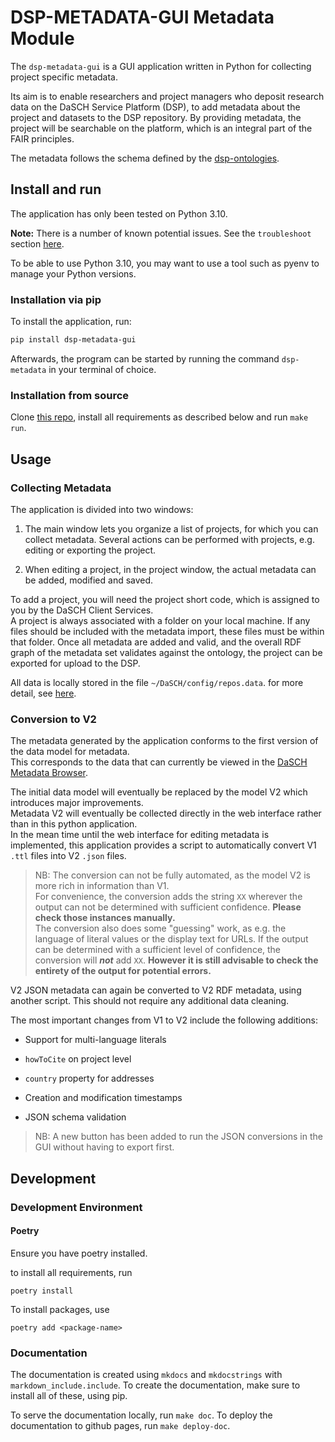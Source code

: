# DSP-METADATA-GUI Metadata Module

The `dsp-metadata-gui` is a GUI application written in Python for collecting project specific metadata.

Its aim is to enable researchers and project managers who deposit research data on the DaSCH Service Platform (DSP), to add metadata about the project and datasets to the DSP repository. By providing metadata, the project will be searchable on the platform, which is an integral part of the FAIR principles.

The metadata follows the schema defined by the [dsp-ontologies](https://github.com/dasch-swiss/dsp-ontologies).



## Install and run

The application has only been tested on Python 3.10.

__Note:__ There is a number of known potential issues. See the `troubleshoot` section [here](https://dasch-swiss.github.io/dsp-metadata-gui/usage_overview/#troubleshoot).

To be able to use Python 3.10, you may want to use a tool such as pyenv to manage your Python versions.


### Installation via pip

To install the application, run:

```bash
pip install dsp-metadata-gui
```

Afterwards, the program can be started by running the command `dsp-metadata` in your terminal of choice.


### Installation from source

Clone [this repo](https://github.com/dasch-swiss/dsp-metadata-gui), install all requirements as described below and run `make run`.


## Usage

### Collecting Metadata

The application is divided into two windows:

1. The main window lets you organize a list of projects, for which you can collect metadata. Several actions can be performed with projects, e.g. editing or exporting the project.

2. When editing a project, in the project window, the actual metadata can be added, modified and saved.

To add a project, you will need the project short code, which is assigned to you by the DaSCH Client Services.  
A project is always associated with a folder on your local machine. If any files should be included with the metadata import, these files must be within that folder.
Once all metadata are added and valid, and the overall RDF graph of the metadata set validates against the ontology, the project can be exported for upload to the DSP.

All data is locally stored in the file `~/DaSCH/config/repos.data`. for more detail, see [here](https://dasch-swiss.github.io/dsp-metadata-gui/list_view/#local-data-storage).



### Conversion to V2

The metadata generated by the application conforms to the first version of the data model for metadata.  
This corresponds to the data that can currently be viewed in the [DaSCH Metadata Browser](https://meta.dasch.swiss).

The initial data model will eventually be replaced by the model V2 which introduces major improvements.  
Metadata V2 will eventually be collected directly in the web interface rather than in this python application.  
In the mean time until the web interface for editing metadata is implemented, this application provides a script to automatically convert V1 `.ttl` files into V2 `.json` files.

> NB: The conversion can not be fully automated, as the model V2 is more rich in information than V1.  
> For convenience, the conversion adds the string `XX` wherever the output can not be determined with sufficient confidence. __Please check those instances manually.__  
> The conversion also does some "guessing" work, as e.g. the language of literal values or the display text for URLs. If the output can be determined with a sufficient level of confidence, the conversion will ___not___ add `XX`. __However it is still advisable to check the entirety of the output for potential errors.__

V2 JSON metadata can again be converted to V2 RDF metadata, using another script. This should not require any additional data cleaning.

The most important changes from V1 to V2 include the following additions:

- Support for multi-language literals

- `howToCite` on project level

- `country` property for addresses

- Creation and modification timestamps

- JSON schema validation

> NB: A new button has been added to run the JSON conversions in the GUI without having to export first.


## Development

### Development Environment

#### Poetry

Ensure you have poetry installed.

to install all requirements, run 

```
poetry install
```

To install packages, use

```
poetry add <package-name>
```



### Documentation

The documentation is created using `mkdocs` and `mkdocstrings` with `markdown_include.include`. To create the documentation, make sure to install all of these, using pip.

To serve the documentation locally, run `make doc`. To deploy the documentation to github pages, run `make deploy-doc`.


